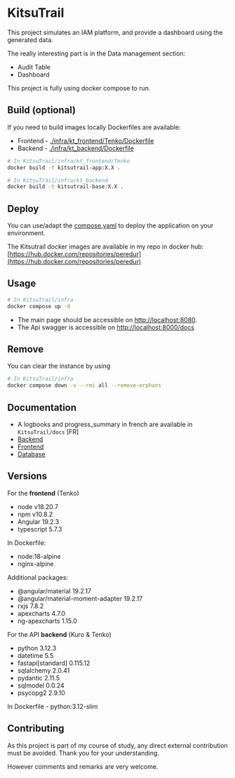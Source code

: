 # KitsuTrail
This project simulates an IAM platform, and provide a dashboard using the generated data.

The really interesting part is in the Data management section:
- Audit Table
- Dashboard

This project is fully using docker compose to run.

## Build (optional)
If you need to build images locally Dockerfiles are available:
- Frontend - [./infra/kt_frontend/Tenko/Dockerfile](./infra/kt_frontend/Tenko/Dockerfile)
- Backend - [./infra/kt_backend/Dockerfile](./infra/kt_backend/Dockerfile)

```bash
# In KitsuTrail/infra/kt_frontend/Tenko
docker build -t kitsutrail-app:X.X .

# In KitsuTrail/infra/kt_backend
docker build -t kitsutrail-base:X.X .
```

## Deploy
You can use/adapt the [compose.yaml](./infra/compose.yaml) to deploy the application on your environment.

The Kitsutrail docker images are available in my repo in docker hub: [https://hub.docker.com/repositories/peredur](https://hub.docker.com/repositories/peredur)

## Usage
```bash
# In KitsuTrail/infra
docker compose up -d
```
- The main page should be accessible on [http://localhost:8080](http://localhost:8080).
- The Api swagger is accessible on [http://localhost:8000/docs](http://localhost:8000/docs)

## Remove
You can clear the instance by using
```bash
# In KitsuTrail/infra
docker compose down -v --rmi all --remove-orphans 
```

## Documentation
- A logbooks and progress_summary in french are available in `KitsuTrail/docs` [FR]
- [Backend](./infra/kt_backend/README.md)
- [Frontend](./infra/kt_frontend/README.md)
- [Database](./infra/kt_database/README.md)

## Versions
For the **frontend** (Tenko) 
- node v18.20.7
- npm v10.8.2
- Angular 19.2.3
- typescript 5.7.3

In Dockerfile:
- node:18-alpine
- nginx-alpine

Additional packages:
- @angular/material 19.2.17
- @angular/material-moment-adapter 19.2.17
- rxjs 7.8.2
- apexcharts 4.7.0
- ng-apexcharts 1.15.0

For the API **backend** (Kuro & Tenko)
- python 3.12.3
- datetime 5.5
- fastapi[standard] 0.115.12
- sqlalchemy 2.0.41
- pydantic 2.11.5
- sqlmodel 0.0.24
- psycopg2 2.9.10

In Dockerfile
    - python:3.12-slim

## Contributing
As this project is part of my course of study, any direct external contribution must be avoided. Thank you for your understanding.

However comments and remarks are very welcome.